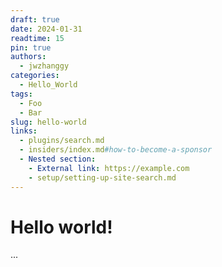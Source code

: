 ```yaml
---
draft: true 
date: 2024-01-31 
readtime: 15
pin: true
authors:
  - jwzhanggy
categories:
  - Hello_World
tags:
  - Foo
  - Bar
slug: hello-world
links:
  - plugins/search.md
  - insiders/index.md#how-to-become-a-sponsor
  - Nested section:
    - External link: https://example.com
    - setup/setting-up-site-search.md
---
```


# Hello world!
...